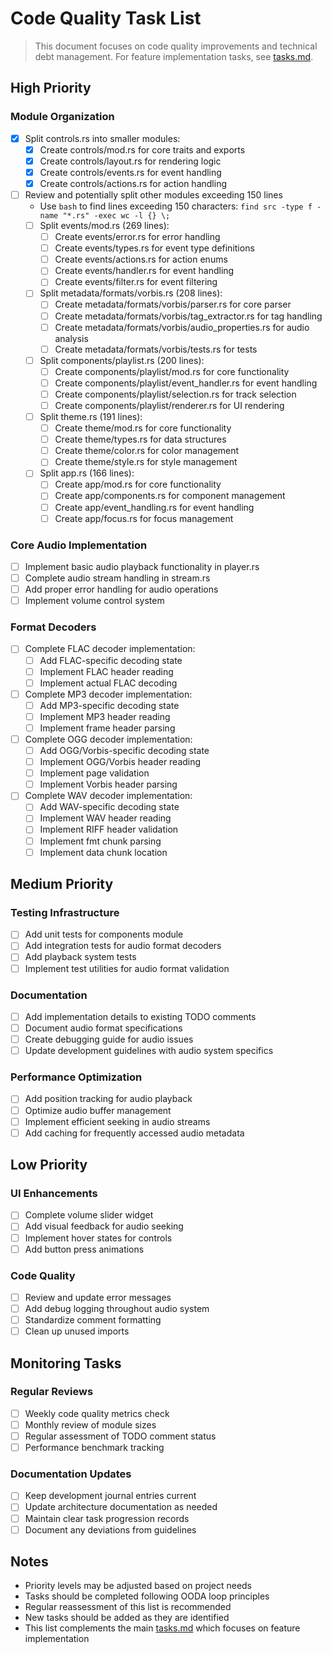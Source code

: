 # Code Quality Task List

> This document focuses on code quality improvements and technical debt management. For feature implementation tasks, see [tasks.md](tasks.md).

## High Priority

### Module Organization
- [x] Split controls.rs into smaller modules:
  - [x] Create controls/mod.rs for core traits and exports
  - [x] Create controls/layout.rs for rendering logic
  - [x] Create controls/events.rs for event handling
  - [x] Create controls/actions.rs for action handling
- [ ] Review and potentially split other modules exceeding 150 lines
  - Use ```bash``` to find lines exceeding 150 characters: ```find src -type f -name "*.rs" -exec wc -l {} \;```
  - [ ] Split events/mod.rs (269 lines):
    - [ ] Create events/error.rs for error handling
    - [ ] Create events/types.rs for event type definitions
    - [ ] Create events/actions.rs for action enums
    - [ ] Create events/handler.rs for event handling
    - [ ] Create events/filter.rs for event filtering
  - [ ] Split metadata/formats/vorbis.rs (208 lines):
    - [ ] Create metadata/formats/vorbis/parser.rs for core parser
    - [ ] Create metadata/formats/vorbis/tag_extractor.rs for tag handling
    - [ ] Create metadata/formats/vorbis/audio_properties.rs for audio analysis
    - [ ] Create metadata/formats/vorbis/tests.rs for tests
  - [ ] Split components/playlist.rs (200 lines):
    - [ ] Create components/playlist/mod.rs for core functionality
    - [ ] Create components/playlist/event_handler.rs for event handling
    - [ ] Create components/playlist/selection.rs for track selection
    - [ ] Create components/playlist/renderer.rs for UI rendering
  - [ ] Split theme.rs (191 lines):
    - [ ] Create theme/mod.rs for core functionality
    - [ ] Create theme/types.rs for data structures
    - [ ] Create theme/color.rs for color management
    - [ ] Create theme/style.rs for style management
  - [ ] Split app.rs (166 lines):
    - [ ] Create app/mod.rs for core functionality
    - [ ] Create app/components.rs for component management
    - [ ] Create app/event_handling.rs for event handling
    - [ ] Create app/focus.rs for focus management

### Core Audio Implementation
- [ ] Implement basic audio playback functionality in player.rs
- [ ] Complete audio stream handling in stream.rs
- [ ] Add proper error handling for audio operations
- [ ] Implement volume control system

### Format Decoders
- [ ] Complete FLAC decoder implementation:
  - [ ] Add FLAC-specific decoding state
  - [ ] Implement FLAC header reading
  - [ ] Implement actual FLAC decoding
- [ ] Complete MP3 decoder implementation:
  - [ ] Add MP3-specific decoding state
  - [ ] Implement MP3 header reading
  - [ ] Implement frame header parsing
- [ ] Complete OGG decoder implementation:
  - [ ] Add OGG/Vorbis-specific decoding state
  - [ ] Implement OGG/Vorbis header reading
  - [ ] Implement page validation
  - [ ] Implement Vorbis header parsing
- [ ] Complete WAV decoder implementation:
  - [ ] Add WAV-specific decoding state
  - [ ] Implement WAV header reading
  - [ ] Implement RIFF header validation
  - [ ] Implement fmt chunk parsing
  - [ ] Implement data chunk location

## Medium Priority

### Testing Infrastructure
- [ ] Add unit tests for components module
- [ ] Add integration tests for audio format decoders
- [ ] Add playback system tests
- [ ] Implement test utilities for audio format validation

### Documentation
- [ ] Add implementation details to existing TODO comments
- [ ] Document audio format specifications
- [ ] Create debugging guide for audio issues
- [ ] Update development guidelines with audio system specifics

### Performance Optimization
- [ ] Add position tracking for audio playback
- [ ] Optimize audio buffer management
- [ ] Implement efficient seeking in audio streams
- [ ] Add caching for frequently accessed audio metadata

## Low Priority

### UI Enhancements
- [ ] Complete volume slider widget
- [ ] Add visual feedback for audio seeking
- [ ] Implement hover states for controls
- [ ] Add button press animations

### Code Quality
- [ ] Review and update error messages
- [ ] Add debug logging throughout audio system
- [ ] Standardize comment formatting
- [ ] Clean up unused imports

## Monitoring Tasks

### Regular Reviews
- [ ] Weekly code quality metrics check
- [ ] Monthly review of module sizes
- [ ] Regular assessment of TODO comment status
- [ ] Performance benchmark tracking

### Documentation Updates
- [ ] Keep development journal entries current
- [ ] Update architecture documentation as needed
- [ ] Maintain clear task progression records
- [ ] Document any deviations from guidelines

## Notes

- Priority levels may be adjusted based on project needs
- Tasks should be completed following OODA loop principles
- Regular reassessment of this list is recommended
- New tasks should be added as they are identified
- This list complements the main [tasks.md](tasks.md) which focuses on feature implementation
